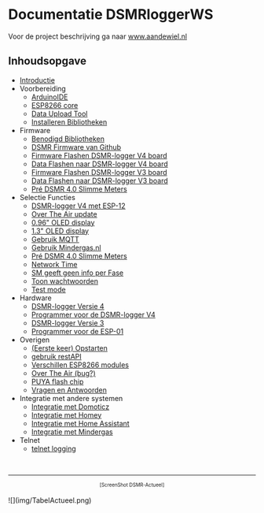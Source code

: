 # Documentatie DSMRloggerWS 

Voor de project beschrijving ga naar 
<a href="https://willem.aandewiel.nl/index.php/2019/04/09/dsmr-logger-v4-slimme-meter-uitlezer/" target = "_blank">www.aandewiel.nl</a>

## Inhoudsopgave

* [Introductie](introductie.md)
* Voorbereiding
    *  [ArduinoIDE](installatieArduinoIDE.md)
    *  [ESP8266 core](installatieESP8266core.md)
    *  [Data Upload Tool](installatieDataUploadTool.md)
    *  [Installeren Bibliotheken](installatieBibliotheken.md)
* Firmware
    *  [Benodigd Bibliotheken](benodigdeBibliotheken.md)
    *  [DSMR Firmware van Github](clonenFirmware.md)
    *  [Firmware Flashen DSMR-logger V4 board](uploadFirmware_V4.md)
    *  [Data Flashen naar DSMR-logger V4 board](uploadDataMap_V4.md)
    *  [Firmware Flashen DSMR-logger V3 board](uploadFirmware_V3.md)
    *  [Data Flashen naar DSMR-logger V3 board](uploadDataMap_V3.md)
    *  [Pré DSMR 4.0 Slimme Meters](Use_Pre40_Protocol.md)
* Selectie Functies
     * [DSMR-logger V4 met ESP-12](Is_ESP12.md)
     * [Over The Air update](Use_Update_Server.md)
     * [0.96" OLED display](Has_OLED_SSD1306.md)
     * [1.3" OLED display](Has_OLED_SH1106.md)
     * [Gebruik MQTT](Use_MQTT.md)
     * [Gebruik Mindergas.nl](Use_Mindergas.md) 
     * [Pré DSMR 4.0 Slimme Meters](Use_Pre40_Protocol.md)
     * [Network Time](Use_NTP_Time.md)
     * [SM geeft geen info per Fase](SM_Has_No_Fase_Info.md)
     * [Toon wachtwoorden](Show_Passwrds.md)
     * [Test mode](Has_No_Meter.md)
* Hardware
    *  [DSMR-logger Versie 4](hardware_V4.md)
    *  [Programmer voor de DSMR-logger V4](hardware_V4_Programmer.md)
    *  [DSMR-logger Versie 3](hardware_V3.md)
    *  [Programmer voor de ESP-01](hardware_V3_Programmer.md)
* Overigen
    *  [(Eerste keer) Opstarten](Opstarten.md)
    *  [gebruik restAPI](restAPI.md)
    *  [Verschillen ESP8266 modules](verschillenESP8266.md)
    *  [Over The Air (bug?)](uploadOTA-bug.md)
    *  [PUYA flash chip](PUYA_patch.md)
    *  [Vragen en Antwoorden](QenA.md)
* Integratie met andere systemen
    *  [Integratie met Domoticz](integratieDomoticz.md)
    *  [Integratie met Homey](integratieHomey.md)
    *  [Integratie met Home Assistant](integratieHassio.md)
    *  [Integratie met Mindergas](integratieMindergas.md)
* Telnet
    *  [telnet logging](telnet.md)


<br>

---
<center  style="font-size: 70%">[ScreenShot DSMR-Actueel]</center><br>
![](img/TabelActueel.png)

